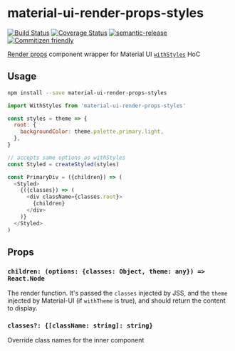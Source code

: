 # material-ui-render-props-styles

[![Build Status](https://travis-ci.org/jcoreio/material-ui-render-props-styles.svg?branch=master)](https://travis-ci.org/jcoreio/material-ui-render-props-styles)
[![Coverage Status](https://codecov.io/gh/jcoreio/material-ui-render-props-styles/branch/master/graph/badge.svg)](https://codecov.io/gh/jcoreio/material-ui-render-props-styles)
[![semantic-release](https://img.shields.io/badge/%20%20%F0%9F%93%A6%F0%9F%9A%80-semantic--release-e10079.svg)](https://github.com/semantic-release/semantic-release)
[![Commitizen friendly](https://img.shields.io/badge/commitizen-friendly-brightgreen.svg)](http://commitizen.github.io/cz-cli/)

[Render props](https://reactjs.org/docs/render-props.html) component wrapper for Material UI [`withStyles`](https://material-ui-next.com/customization/css-in-js/#withstyles-styles-options-higher-order-component) HoC

## Usage

```sh
npm install --save material-ui-render-props-styles
```

```js
import WithStyles from 'material-ui-render-props-styles'

const styles = theme => {
  root: {
    backgroundColor: theme.palette.primary.light,
  },
}

// accepts same options as withStyles
const Styled = createStyled(styles)

const PrimaryDiv = ({children}) => (
  <Styled>
    {({classes}) => (
      <div className={classes.root}>
        {children}
      </div>
    )}
  </Styled>
)
```

## Props

### `children: (options: {classes: Object, theme: any}) => React.Node`

The render function.  It's passed the `classes` injected by JSS, and
the `theme` injected by Material-UI (if `withTheme` is true), and should
return the content to display.

### `classes?: {[className: string]: string}`

Override class names for the inner component

